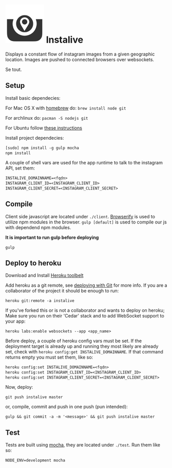 # ![](public/img/twittercard.png?raw=true) Instalive

Displays a constant flow of instagram images from a given geographic location.
Images are pushed to connected browsers over websockets.

Se tout.


## Setup

Install basic dependecies:

For Mac OS X with [homebrew](http://brew.sh/) do: `brew install node git`

For archlinux do: `pacman -S nodejs git`

For Ubuntu follow [these instructions](https://github.com/joyent/node/wiki/Installing-Node.js-via-package-manager)

Install project dependecies:

    [sudo] npm install -g gulp mocha
    npm install

A couple of shell vars are used for the app runtime to talk to the instagram API, set them:

    INSTALIVE_DOMAINNAME=<fqdn>
    INSTAGRAM_CLIENT_ID=<INSTAGRAM_CLIENT_ID>
    INSTAGRAM_CLIENT_SECRET=<INSTAGRAM_CLIENT_SECRET>


## Compile

Client side javascript are located under `./client`. [Browserify](http://browserify.org/) is used to utilize npm modules in the browser.
`gulp [default]` is used to compile our js with dependend npm modules.

**It is important to run gulp before deploying**

    gulp


## Deploy to heroku

Download and Install [Heroku toolbelt](https://toolbelt.heroku.com/)

Add heroku as a git remote, see [deploying with Git](https://devcenter.heroku.com/articles/git) for more info.
If you are a collaborator of the project it should be enough to run:

    heroku git:remote -a instalive

If you've forked this or is not a collaborator and wants to deploy on heroku; Make sure you run on their 'Cedar' stack and to add WebSocket support to your app:

    heroku labs:enable websockets --app <app_name>

Before deploy, a couple of  heroku config vars must be set. If the deployment target is already up and running they most likely are already set, check with `heroku config:get INSTALIVE_DOMAINNAME`. If that command returns empty you must set them, like so:

    heroku config:set INSTALIVE_DOMAINNAME=<fqdn>
    heroku config:set INSTAGRAM_CLIENT_ID=<INSTAGRAM_CLIENT_ID>
    heroku config:set INSTAGRAM_CLIENT_SECRET=<INSTAGRAM_CLIENT_SECRET>

Now, deploy:

    git push instalive master

or, compile, commit and push in one push (pun intended):

    gulp && git commit -a -m '<message>' && git push instalive master


## Test

Tests are built using [mocha](http://visionmedia.github.io/mocha/), they are located under `./test`. Run them like so:

    NODE_ENV=development mocha

